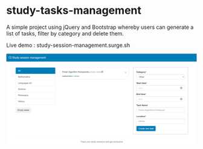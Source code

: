 # study-tasks-management
A simple project using jQuery and Bootstrap whereby users can generate a list of tasks, filter by category and delete them.

Live demo : study-session-management.surge.sh 

![study session management](https://raw.githubusercontent.com/haingo-raz/study-session-management/master/assets/study.png)
